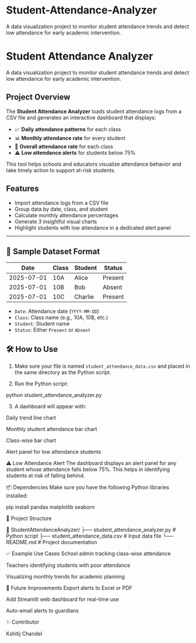# Student-Attendance-Analyzer
A data visualization project to monitor student attendance trends and detect low attendance for early academic intervention.

# Student Attendance Analyzer

A data visualization project to monitor student attendance trends and detect low attendance for early academic intervention.

## Project Overview

The **Student Attendance Analyzer** loads student attendance logs from a CSV file and generates an interactive dashboard that displays:

- 📈 **Daily attendance patterns** for each class
- 📊 **Monthly attendance rate** for every student
- 🏫 **Overall attendance rate** for each class
- ⚠️ **Low attendance alerts** for students below 75%

This tool helps schools and educators visualize attendance behavior and take timely action to support at-risk students.

## Features

- Import attendance logs from a CSV file
- Group data by date, class, and student
- Calculate monthly attendance percentages
- Generate 3 insightful visual charts
- Highlight students with low attendance in a dedicated alert panel

---

## 🧾 Sample Dataset Format

| Date       | Class | Student  | Status  |
|------------|-------|----------|---------|
| 2025-07-01 | 10A   | Alice    | Present |
| 2025-07-01 | 10B   | Bob      | Absent  |
| 2025-07-01 | 10C   | Charlie  | Present |

- `Date`: Attendance date (`YYYY-MM-DD`)
- `Class`: Class name (e.g., 10A, 10B, etc.)
- `Student`: Student name
- `Status`: Either `Present` or `Absent`

## 🛠 How to Use

1. Make sure your file is named `student_attendance_data.csv` and placed in the same directory as the Python script.

2. Run the Python script:

python student_attendance_analyzer.py

3. A dashboard will appear with:

Daily trend line chart

Monthly student attendance bar chart

Class-wise bar chart

Alert panel for low attendance students

⚠️ Low Attendance Alert
The dashboard displays an alert panel for any student whose attendance falls below 75%. This helps in identifying students at risk of falling behind.

📦 Dependencies
Make sure you have the following Python libraries installed:

pip install pandas matplotlib seaborn

📁 Project Structure

📁 StudentAttendanceAnalyzer/
├── student_attendance_analyzer.py      # Python script
├── student_attendance_data.csv         # Input data file
└── README.md                           # Project documentation

✅ Example Use Cases
School admin tracking class-wise attendance

Teachers identifying students with poor attendance

Visualizing monthly trends for academic planning

📌 Future Improvements
Export alerts to Excel or PDF

Add Streamlit web dashboard for real-time use

Auto-email alerts to guardians

✨ Contributor

Kshitij Chandel





